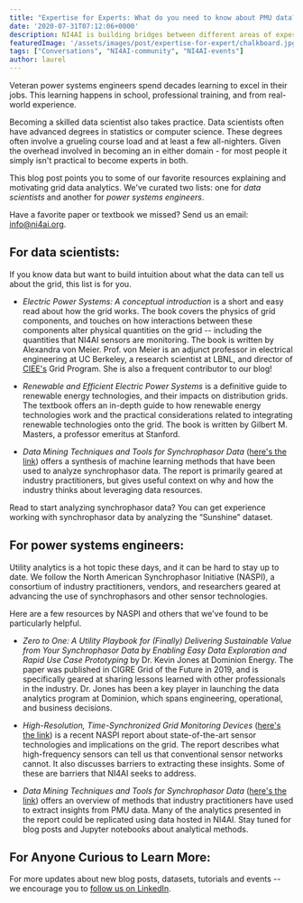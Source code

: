 ```yaml
---
title: "Expertise for Experts: What do you need to know about PMU data?"
date: '2020-07-31T07:12:06+0000'
description: NI4AI is building bridges between different areas of expertise.
featuredImage: '/assets/images/post/expertise-for-expert/chalkboard.jpg'
tags: ["Conversations", "NI4AI-community", "NI4AI-events"]
author: laurel
---
```


Veteran power systems engineers spend decades learning to excel in their jobs. This learning happens in school, professional training, and from real-world experience. 

Becoming a skilled data scientist also takes practice. Data scientists often have advanced degrees in statistics or computer science. These degrees often involve a grueling course load and at least a few all-nighters. Given the overhead involved in becoming an in either domain - for most people it simply isn't practical to become experts in both. 

This blog post points you to some of our favorite resources explaining and motivating grid data analytics. We've curated two lists: one for *data scientists* and another for *power systems engineers*.

Have a favorite paper or textbook we missed? Send us an email: info@ni4ai.org.

## For data scientists:
If you know data but want to build intuition about what the data can tell us about the grid, this list is for you.

- _Electric Power Systems: A conceptual introduction_ is a short and easy read about how the grid works. The book covers the physics of grid components, and touches on how interactions between these components alter physical quantities on the grid -- including the quantities that NI4AI sensors are monitoring. The book is written by Alexandra von Meier. Prof. von Meier is an adjunct professor in electrical engineering at UC Berkeley, a research scientist at LBNL, and director of [CIEE's](https://uc-ciee.org/) Grid Program. She is also a frequent contributor to our blog!

- *Renewable and Efficient Electric Power Systems* is a definitive guide to renewable energy technologies, and their impacts on distribution grids. The textbook offers an in-depth guide to how renewable energy technologies work and the practical considerations related to integrating renewable technologies onto the grid. The book is written by Gilbert M. Masters, a professor emeritus at Stanford.

- *Data Mining Techniques and Tools for Synchrophasor Data* ([here's the link](https://www.naspi.org/sites/default/files/reference_documents/naspi_data_mining_tech_pnnl_28218_final.pdf)) offers a synthesis of machine learning methods that have been used to analyze synchrophasor data. The report is primarily geared at industry practitioners, but gives useful context on why and how the industry thinks about leveraging data resources.

Read to start analyzing synchrophasor data? You can get experience working with synchrophasor data by analyzing the “Sunshine” dataset.


## For power systems engineers:
Utility analytics is a hot topic these days, and it can be hard to stay up to date. We follow the North American Synchrophasor Initiative (NASPI), a consortium of industry practitioners, vendors, and researchers geared at advancing the use of synchrophasors and other sensor technologies. 

Here are a few resources by NASPI and others that we've found to be particularly helpful.

- *Zero to One: A Utility Playbook for (Finally) Delivering Sustainable Value from Your
Synchrophasor Data by Enabling Easy Data Exploration and Rapid Use Case Prototyping* by Dr. Kevin Jones at Dominion Energy. The paper was published in CIGRE Grid of the Future in 2019, and is specifically geared at sharing lessons learned with other professionals in the industry. Dr. Jones has been a key player in launching the data analytics program at Dominion, which spans engineering, operational, and business decisions.

- *High-Resolution, Time-Synchronized Grid Monitoring Devices* ([here's the link](https://www.naspi.org/sites/default/files/reference_documents/pnnl_29770_naspi_hires_synch_grid_devices_20200320.pdf)) is a recent NASPI report about state-of-the-art sensor technologies and implications on the grid. The report describes what high-frequency sensors can tell us that conventional sensor networks cannot. It also discusses barriers to extracting these insights. Some of these are barriers that NI4AI seeks to address.

- *Data Mining Techniques and Tools for Synchrophasor Data* ([here's the link](https://www.naspi.org/sites/default/files/reference_documents/naspi_data_mining_tech_pnnl_28218_final.pdf)) offers an overview of methods that industry practitioners have used to extract insights from PMU data. Many of the analytics presented in the report could be replicated using data hosted in NI4AI. Stay tuned for blog posts and Jupyter notebooks about analytical methods.

## For Anyone Curious to Learn More:
For more updates about new blog posts, datasets, tutorials and events -- we encourage you to [follow us on LinkedIn](https://www.linkedin.com/company/67151405/admin/).